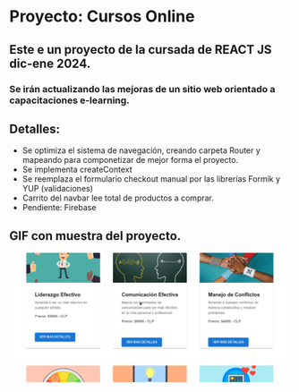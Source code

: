 # Proyecto: Cursos Online

## Este e un proyecto de la cursada de REACT JS dic-ene 2024.

### Se irán actualizando las mejoras de un sitio web orientado a capacitaciones e-learning.

## Detalles:

- Se optimiza el sistema de navegación, creando carpeta Router y mapeando para componetizar de mejor forma el proyecto.
- Se implementa createContext
- Se reemplaza el formulario checkout manual por las librerías Formik y YUP (validaciones)
- Carrito del navbar lee total de productos a comprar.
- Pendiente: Firebase

## GIF con muestra del proyecto.

[![Segunda PRe-Entrega (GIF con avances)](https://raw.githubusercontent.com/santoleal/cursosOnline-REACTproject/main/public/segunda_Pre-entrega_REACT.gif "Segunda PRe-Entrega (GIF con avances)")](httphttps://raw.githubusercontent.com/santoleal/cursosOnline-REACTproject/main/public/segunda_Pre-entrega_REACT.gif:// "Segunda PRe-Entrega (GIF con avances)")
